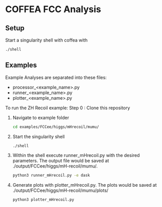 # COFFEA FCC Analysis

## Setup
Start a singularity shell with coffea with
```bash
./shell
```
## Examples
Example Analyses are separated into these files: 
- processor_<example_name>.py
- runner_<example_name>.py
- plotter_<example_name>.py

To run the ZH Recoil example:
Step 0 : Clone this repository

1. Navigate to example folder
   ```bash
   cd examples/FCCee/higgs/mHrecoil/mumu/ 
   ```
2. Start the singularity shell
   ```bash
   ./shell
   ```
3. Within the shell execute runner_mHrecoil.py with the desired parameters. The output file would be saved at ./output/FCCee/higgs/mH-recoil/mumu/.
   ```bash
   python3 runner_mHrecoil.py -e dask
   ```
4. Generate plots with plotter_mHrecoil.py. The plots would be saved at ./output/FCCee/higgs/mH-recoil/mumu/plots/
   ```bash
   python3 plotter_mHrecoil.py
   ```
